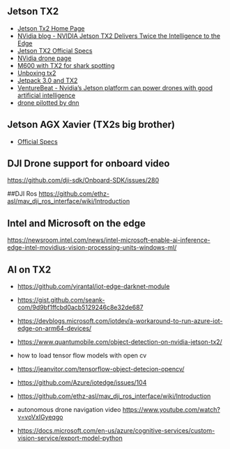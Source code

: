 


## Jetson TX2
- [Jetson Tx2 Home Page](https://www.nvidia.com/en-us/autonomous-machines/embedded-systems-dev-kits-modules/)
- [NVidia blog - NVIDIA Jetson TX2 Delivers Twice the Intelligence to the Edge](https://devblogs.nvidia.com/jetson-tx2-delivers-twice-intelligence-edge/)
- [Jetson TX2 Official Specs](https://developer.nvidia.com/embedded/buy/jetson-tx2-devkit)
- [NVidia drone page](https://www.nvidia.com/en-us/autonomous-machines/uavs-drones-technology/)
-	[M600 with TX2 for shark spotting](https://www.youtube.com/watch?v=GF_M4XB--UQ)
-	[Unboxing tx2](https://www.youtube.com/watch?v=kl2rMlHde4k )
- [Jetpack 3.0 and TX2](https://www.youtube.com/watch?v=D7lkth34rgM)
- [VentureBeat - Nvidia’s Jetson platform can power drones with good artificial intelligence](https://venturebeat.com/2017/03/07/nvidias-jetson-platform-can-power-drones-with-good-artificial-intelligence/)
- [drone pilotted by dnn](https://www.youtube.com/watch?v=voVxIGyeqgo)

## Jetson AGX Xavier (TX2s big brother)
- [Official Specs](https://developer.nvidia.com/embedded/buy/jetson-xavier-devkit)

## DJI Drone support for onboard video
https://github.com/dji-sdk/Onboard-SDK/issues/280

##DJI Ros 
https://github.com/ethz-asl/mav_dji_ros_interface/wiki/Introduction

## Intel and Microsoft on the edge
https://newsroom.intel.com/news/intel-microsoft-enable-ai-inference-edge-intel-movidius-vision-processing-units-windows-ml/

## AI on  TX2
- https://github.com/vjrantal/iot-edge-darknet-module
- https://gist.github.com/seank-com/9d9bf1ffcbd0acb5129246c8e32de687
- https://devblogs.microsoft.com/iotdev/a-workaround-to-run-azure-iot-edge-on-arm64-devices/
- https://www.quantumobile.com/object-detection-on-nvidia-jetson-tx2/

- how to load tensor flow models with open cv
- https://jeanvitor.com/tensorflow-object-detecion-opencv/
- https://github.com/Azure/iotedge/issues/104
- https://github.com/ethz-asl/mav_dji_ros_interface/wiki/Introduction
- autonomous drone navigation video https://www.youtube.com/watch?v=voVxIGyeqgo
- https://docs.microsoft.com/en-us/azure/cognitive-services/custom-vision-service/export-model-python
